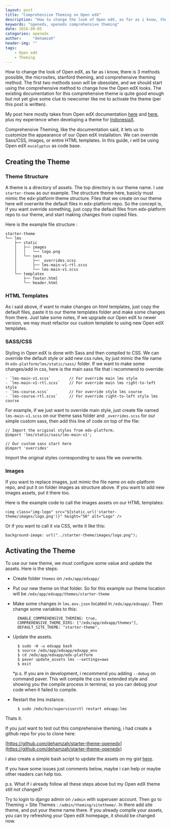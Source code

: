 ```yaml
---
layout: post
title: "Comprehensive Theming on Open edX"
description: "How to change the look of Open edX, as far as i know, there is 3 methods possible, the microsites, stanford theming, and comprehensive theming method. The first two methods soon will be obesolate, and we should start using the comprehensive method to change how the Open edX looks."
keywords: "openedx, openedx comprehensive theming"
date: 2016-09-05
categories: openedx
author:     "dehamzah"
header-img: ""
tags:
    - Open edX
    - Theming
---
```


How to change the look of Open edX, as far as i know, there is 3 methods possible, the microsites, stanford theming, and comprehensive theming method. The first two methods soon will be obesolate, and we should start using the comprehensive method to change how the Open edX looks. The existing documentation for this comprehensive theme is quite good enough but not yet give some clue to newcomer like me to activate the theme (per this post is written).

My post here mostly takes from Open edX documentation [here](http://edx.readthedocs.io/projects/edx-installing-configuring-and-running/en/latest/configuration/theming/index.html) and [here](https://github.com/edx/edx-platform/tree/master/themes), plus my experience when developing a theme for [IndonesiaX](https://indonesiax.co.id).

Comprehensive Theming, like the documentation said, it lets us to customize the appearance of our Open edX installation. We can override Sass/CSS, images, or entire HTML templates. In this guide, i will be using Open edX `eucalyptus` as code base.


## Creating the Theme

### Theme Structure

A theme is a directory of assets. The top directory is our theme name. I use `starter-theme` as our example. The structure theme here, basicly must mimic the edx-platform theme structure. Files that we create on our theme here will overwrite the default files in edx-platform repo. So the concept is, if you want override something, just copy the default files from edx-platform repo to our theme, and start making changes from copied files.

Here is the example file structure :

	starter-theme
	└── lms
	    ├── static
	    │   ├── images
	    │   │   └── logo.png
	    │   └── sass
	    │       ├── _overrides.scss
	    │       ├── lms-main-v1-rtl.scss
	    │       └── lms-main-v1.scss
	    └── templates
	        ├── footer.html
	        └── header.html


### HTML Templates

As i said above, if want to make changes on html templates, just copy the default files, paste it to our theme templates folder and make some changes from there. Just take some notes, if we upgrade our Open edX to newer version, we may must refactor our custom template to using new Open edX templates.


### SASS/CSS

Styling in Open edX is done with Sass and then compiled to CSS. We can override the default style or add new css rules, by just mimic the file name in `edx-platform/lms/static/sass/` folder. If we want to make some changes/add in css, here is the main sass file that i recommend to override:
	
	- `lms-main-v1.scss`		// For override main lms style
	- `lms-main-v1-rtl.scss`	// For override main lms right-to-left style
	- `lms-course.scss`			// For override style lms course
	- `lms-course-rtl.scss`		// For override right-to-left style lms course

For example, if we just want to override main style, just create file named `lms-main-v1.scss` on our theme sass folder and `_overrides.scss` for our simple custom sass, then add this line of code on top of the file:

```
// Import the original styles from edx-platform.
@import 'lms/static/sass/lms-main-v1';

// Our custom sass start here
@import 'overrides'
```

Import the original styles corresponding to sass file we overwrite.


### Images

If you want to replace images, just mimic the file name on edx-platform repo, and put it on folder images as structure above. If you want to add new images assets, put it there too. 

Here is the example code to call the images assets on our HTML templates:

```
<img class="img-logo" src="${static.url('starter-theme/images/logo.png')}" height="50" alt="Logo" />
```

Or if you want to call it via CSS, write it like this:

```
background-image: url("../starter-theme/images/logo.png");
```


## Activating the Theme

To use our new theme, we must configure some value and update the assets. Here is the steps:

- Create folder `themes` on `/edx/app/edxapp/`
- Put our new theme on that folder. So for this example our theme location will be `/edx/app/edxapp/themes/starter-theme`
- Make some changes in `lms.env.json` located in `/edx/app/edxapp/`. Then change some variables to this:

		ENABLE_COMPREHENSIVE_THEMING: true,
		COMPREHENSIVE_THEME_DIRS: ["/edx/app/edxapp/themes"],
		DEFAULT_SITE_THEME: "starter-theme",

- Update the assets.

		$ sudo -H -u edxapp bash
		$ source /edx/app/edxapp/edxapp_env
		$ cd /edx/app/edxapp/edx-platform
		$ paver update_assets lms --settings=aws
		$ exit

	*p.s. If you are in development, i recommend you adding `--debug` on command paver. This will compile the css to extended style and showing you the compile process in terminal, so you can debug your code when it failed to compile.

- Restart the lms instance.

		$ sudo /edx/bin/supervisorctl restart edxapp:lms


Thats it. 

If you just want to test out this comprehensive theming, i had create a github repo for you to clone here:

[https://github.com/dehamzah/starter-theme-openedx](https://github.com/dehamzah/starter-theme-openedx)

I also create a simple bash script to update the assets on my gist [here](https://gist.github.com/dehamzah/0e9258ada87705791e4628e0e5aa9621).



If you have some issues just comments below, maybe i can help or maybe other readers can help too.


p.s. What if i already follow all these steps above but my Open edX theme still not changed?

Try to login to django admin on `/admin` with superuser account.
Then go to Theming > Site Themes : `/admin/theming/sitetheme/`.
In there add site theme, and put your theme name there.
If you already compile your assets, you can try refreshing your Open edX homepage, it should be changed now.















